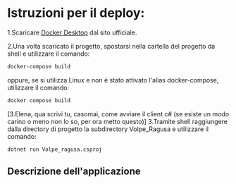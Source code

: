 # Istruzioni per il deploy:

1.Scaricare [Docker Desktop](https://www.docker.com/products/docker-desktop) dal sito ufficiale.

2.Una volta scaricato il progetto, spostarsi nella cartella del progetto da shell e utilizzare il comando:
   ```bash
   docker-compose build
   ```
oppure, se si utilizza Linux e non è stato attivato l'alias docker-compose, utilizzare il comando:
   ```bash
   docker compose build 
   ```
[3.Elena, qua scrivi tu, casomai, come avviare il client c# (se esiste un modo carino o meno non lo so, per ora metto questo)]
3.Tramite shell raggiungere dalla directory di progetto la subdirectory Volpe_Ragusa e utilizzare il comando:
   ```bash
   dotnet run Volpe_ragusa.csproj
   ```
## Descrizione dell'applicazione

